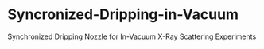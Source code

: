 # Syncronized-Dripping-in-Vacuum
Synchronized Dripping Nozzle for In-Vacuum X-Ray Scattering Experiments

